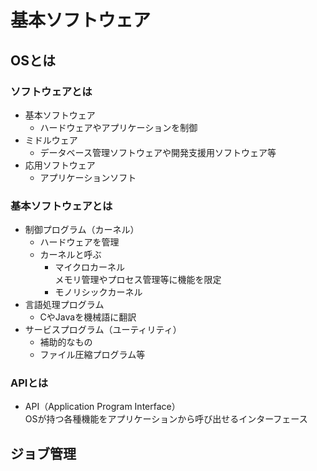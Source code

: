 # 基本ソフトウェア

## OSとは

### ソフトウェアとは

- 基本ソフトウェア  
    - ハードウェアやアプリケーションを制御
- ミドルウェア  
    - データベース管理ソフトウェアや開発支援用ソフトウェア等
- 応用ソフトウェア  
    - アプリケーションソフト


### 基本ソフトウェアとは

- 制御プログラム（カーネル）  
    - ハードウェアを管理  
    - カーネルと呼ぶ  
        - マイクロカーネル  
            メモリ管理やプロセス管理等に機能を限定
        - モノリシックカーネル
- 言語処理プログラム  
    - CやJavaを機械語に翻訳
- サービスプログラム（ユーティリティ）  
    - 補助的なもの
    - ファイル圧縮プログラム等

### APIとは

- API（Application Program Interface）  
    OSが持つ各種機能をアプリケーションから呼び出せるインターフェース

## ジョブ管理

### 